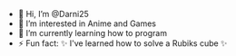 - 👋 Hi, I’m @Darni25
- 👀 I’m interested in Anime and Games
- 🌱 I’m currently learning how to program
- ⚡ Fun fact: ✨ I've learned how to solve a Rubiks cube ✨
